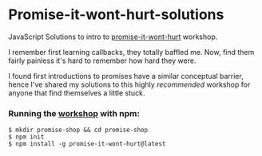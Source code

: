 # Promise-it-wont-hurt-solutions

JavaScript Solutions to intro to [promise-it-wont-hurt](https://github.com/stevekane/promise-it-wont-hurt) workshop.

I remember first learning callbacks, they totally baffled me. Now, find them fairly painless it's hard to remember how hard they were.

I found first introductions to promises have a similar conceptual barrier, hence I've shared my solutions to this highly _recommended_ workshop for anyone that find themselves a little stuck.

### Running the [workshop](https://github.com/stevekane/promise-it-wont-hurt) with npm:

```
$ mkdir promise-shop && cd promise-shop
$ npm init
$ npm install -g promise-it-wont-hurt@latest
```
